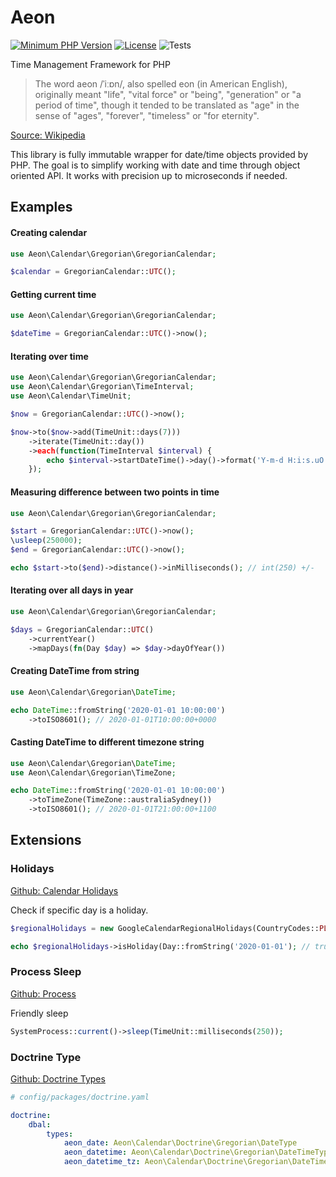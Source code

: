 # Aeon

[![Minimum PHP Version](https://img.shields.io/badge/php-%3E%3D%207.4-8892BF.svg)](https://php.net/)
[![License](https://poser.pugx.org/aeon-php/calendar/license)](//packagist.org/packages/aeon-php/calendar)
![Tests](https://github.com/aeon-php/calendar/workflows/Tests/badge.svg?branch=master)

Time Management Framework for PHP

> The word aeon /ˈiːɒn/, also spelled eon (in American English), originally meant "life", "vital force" or "being", 
> "generation" or "a period of time", though it tended to be translated as "age" in the sense of "ages", "forever", 
> "timeless" or "for eternity".

[Source: Wikipedia](https://en.wikipedia.org/wiki/Aeon) 

This library is fully immutable wrapper for date/time objects provided by PHP. 
The goal is to simplify working with date and time through object oriented API. 
It works with precision up to microseconds if needed. 

## Examples

#### Creating calendar

```php
use Aeon\Calendar\Gregorian\GregorianCalendar;

$calendar = GregorianCalendar::UTC();
```

#### Getting current time 

```php
use Aeon\Calendar\Gregorian\GregorianCalendar;

$dateTime = GregorianCalendar::UTC()->now();
```

#### Iterating over time 

```php
use Aeon\Calendar\Gregorian\GregorianCalendar;
use Aeon\Calendar\Gregorian\TimeInterval;
use Aeon\Calendar\TimeUnit;

$now = GregorianCalendar::UTC()->now();

$now->to($now->add(TimeUnit::days(7)))
    ->iterate(TimeUnit::day())
    ->each(function(TimeInterval $interval) {
        echo $interval->startDateTime()->day()->format('Y-m-d H:i:s.uO') . "\n";
    });
```

#### Measuring difference between two points in time

```php
use Aeon\Calendar\Gregorian\GregorianCalendar;

$start = GregorianCalendar::UTC()->now();
\usleep(250000);
$end = GregorianCalendar::UTC()->now();

echo $start->to($end)->distance()->inMilliseconds(); // int(250) +/-
```

#### Iterating over all days in year

```php
use Aeon\Calendar\Gregorian\GregorianCalendar;

$days = GregorianCalendar::UTC()
    ->currentYear()
    ->mapDays(fn(Day $day) => $day->dayOfYear())
```

#### Creating DateTime from string 

```php
use Aeon\Calendar\Gregorian\DateTime;

echo DateTime::fromString('2020-01-01 10:00:00')
    ->toISO8601(); // 2020-01-01T10:00:00+0000
```

#### Casting DateTime to different timezone string 

```php
use Aeon\Calendar\Gregorian\DateTime;
use Aeon\Calendar\Gregorian\TimeZone;

echo DateTime::fromString('2020-01-01 10:00:00')
    ->toTimeZone(TimeZone::australiaSydney())
    ->toISO8601(); // 2020-01-01T21:00:00+1100
```

## Extensions

### Holidays

[Github: Calendar Holidays](https://github.com/aeon-php/calendar-holidays) 

Check if specific day is a holiday.  

```php
$regionalHolidays = new GoogleCalendarRegionalHolidays(CountryCodes::PL);

echo $regionalHolidays->isHoliday(Day::fromString('2020-01-01'); // true 
```

### Process Sleep

[Github: Process](https://github.com/aeon-php/process)

Friendly sleep 

```php
SystemProcess::current()->sleep(TimeUnit::milliseconds(250));
```

### Doctrine Type

[Github: Doctrine Types](https://github.com/aeon-php/calendar-doctrine)

```yaml
# config/packages/doctrine.yaml

doctrine:
    dbal:
        types:
            aeon_date: Aeon\Calendar\Doctrine\Gregorian\DateType
            aeon_datetime: Aeon\Calendar\Doctrine\Gregorian\DateTimeType
            aeon_datetime_tz: Aeon\Calendar\Doctrine\Gregorian\DateTimeTzType
```

